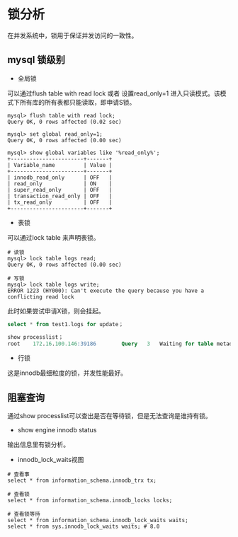 # 锁分析

在并发系统中，锁用于保证并发访问的一致性。

## mysql 锁级别

* 全局锁

可以通过flush table with read lock 或者 设置read_only=1 进入只读模式。该模式下所有库的所有表都只能读取，即申请S锁。

```shell
mysql> flush table with read lock;
Query OK, 0 rows affected (0.02 sec)

mysql> set global read_only=1;
Query OK, 0 rows affected (0.00 sec)

mysql> show global variables like '%read_only%';
+-----------------------+-------+
| Variable_name         | Value |
+-----------------------+-------+
| innodb_read_only      | OFF   |
| read_only             | ON    |
| super_read_only       | OFF   |
| transaction_read_only | OFF   |
| tx_read_only          | OFF   |
+-----------------------+-------+
```

* 表锁

可以通过lock table 来声明表锁。

```shell
# 读锁
mysql> lock table logs read;
Query OK, 0 rows affected (0.00 sec)

# 写锁
mysql> lock table logs write;
ERROR 1223 (HY000): Can't execute the query because you have a conflicting read lock
```

此时如果尝试申请X锁，则会挂起。

```sql
select * from test1.logs for update；

show processlist；
root	172.16.100.146:39186		Query	3	Waiting for table metadata lock
```

* 行锁

这是innodb最细粒度的锁，并发性能最好。

## 阻塞查询

通过show processlist可以查出是否在等待锁，但是无法查询是谁持有锁。

* show engine innodb status

输出信息里有锁分析。

* innodb_lock_waits视图

```shell
# 查看事
select * from information_schema.innodb_trx tx;

# 查看锁
select * from information_schema.innodb_locks locks;

# 查看锁等待
select * from information_schema.innodb_lock_waits waits;
select * from sys.innodb_lock_waits waits; # 8.0
```

